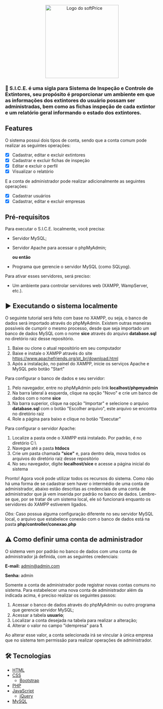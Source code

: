 <p align="center"> <img alt="Logo do softPrice" width="240" src="./img/logo2.png"> </p>

### 🧯 S.I.C.E. é uma sigla para Sistema de Inspeção e Controle de Extintores, seu propósito é proporcionar um ambiente em que as informações dos extintores do usuário possam ser administradas, bem como as fichas inspeção de cada extintor e um relatório geral informando o estado dos extintores.

## Features

O sistema possui dois tipos de conta, sendo que a conta comum pode realizar as seguintes operações: 

- [x] Cadastrar, editar e excluir extintores
- [x] Cadastrar e excluir fichas de inspeção
- [x] Editar e excluir o perfil
- [x] Visualizar o relatório

E a conta de administrador pode realizar adicionalmente as seguintes operações:

- [x] Cadastrar usuários
- [x] Cadastrar, editar e excluir empresas

## Pré-requisitos

Para executar o S.I.C.E. localmente, você precisa:

- Servidor MySQL;
- Servidor Apache para acessar o phpMyAdmin;

    **ou então**

- Programa que gerencie o servidor MySQL (como SQLyog).
 
 
Para ativar esses servidores, será preciso:
- Um ambiente para controlar servidores web (XAMPP, WampServer, etc.).

## ▶ Executando o sistema localmente

O seguinte tutorial será feito com base no XAMPP, ou seja, o banco de dados será importado através do phpMyAdmin. Existem outras maneiras possíveis de cumprir o mesmo 
processo, desde que seja importado um banco de dados MySQL com o nome **sice** através do arquivo **database.sql** no diretório raiz desse repositório.

1. Baixe ou clone o atual repositório em seu computador
2. Baixe e instale o XAMPP através do site https://www.apachefriends.org/pt_br/download.html
3. Após a instalação, no painel do XAMPP, inicie os serviços Apache e MySQL pelo botão "Start"

Para configurar o banco de dados e seu servidor:
1. Pelo navegador, entre no phpMyAdmin pelo link **localhost/phpmyadmin**
2. Na barra lateral à esquerda, clique na opção "Novo" e crie um banco de dados com o nome **sice**
3. Na barra superior, clique na opção "Importar" e selecione o arquivo **database.sql** com o botão "Escolher arquivo", este arquivo se encontra no diretório raiz
4. Role a página para baixo e clique no botão "Executar"

Para configurar o servidor Apache:
1. Localize a pasta onde o XAMPP está instalado. Por padrão, é no diretório C:\
2. Navegue até a pasta **htdocs**
3. Crie um pasta chamada **"sice"** e, para dentro dela, mova todos os arquivos do diretório raiz desse repositório
4. No seu navegador, digite **localhost/sice** e acesse a página inicial do sistema

Pronto! Agora você pode utilizar todos os recursos do sistema. Como não há uma forma de se cadastrar sem haver o intermédio de uma conta de administrador, abaixo estão
descritas as credenciais de uma conta de administrador que já vem inserida por padrão no banco de dados.
Lembre-se que, por se tratar de um sistema local, ele só funcionará enquanto os servidores do XAMPP estiverem ligados.

*Obs:* Caso possua alguma configuração diferente no seu servidor MySQL local, o arquivo que estabelece conexão com o banco de dados está na pasta **php/controller/conexao.php**

## ⚠ Como definir uma conta de administrador

O sistema vem por padrão no banco de dados com uma conta de administrador já definida, com as seguintes credenciais:

**E-mail:** admin@admin.com

**Senha:** admin

Somente a conta de administrador pode registrar novas contas comuns no sistema. Para estabelecer uma nova conta de administrador além da indicada acima,
é preciso realizar os seguintes passos:

1. Acessar o banco de dados através do phpMyAdmin ou outro programa que gerencie servidor MySQL;
2. Acessar a tabela **usuario**;
3. Localizar a conta desejada na tabela para realizar a alteração; 
4. Alterar o valor no campo "idempresa" para **1**.

Ao alterar esse valor, a conta selecionada irá se vincular à única empresa que no sistema tem permissão para realizar operações de administrador.

## 🛠 Tecnologias
- [HTML](https://www.w3schools.com/html/)
- [CSS](https://www.w3schools.com/css/)
  - [Bootstrap](https://getbootstrap.com/)
- [PHP](https://www.php.net/)
- [JavaScript](https://www.javascript.com/)
  - [jQuery](https://jquery.com/)
- [MySQL](https://www.mysql.com/)
